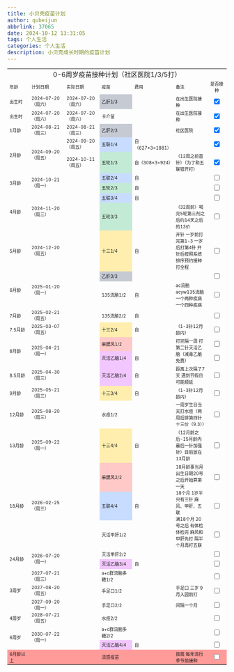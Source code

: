 ```yaml
---
title: 小贝壳疫苗计划
author: qubeijun
abbrlink: 37065
date: 2024-10-12 13:31:05
tags: 个人生活
categories: 个人生活
description: 小贝壳成长时期的疫苗计划
---
```


<html>

<head>
  <meta charset="utf-8" />
  <title>即时工具-excel2html</title>
</head>

<body>
  <table style="font-size:10px">
    <tr>
      <td align="center" colspan="7" id="sjs-B2"><span style="font-size:15px">0-6周岁疫苗接种计划（社区医院1/3/5打）</span></td>
    </tr>
    <tr>
      <td id="sjs-B3" width="10%"><span>年龄</span></td>
      <td id="sjs-C3" width="16%"><span>计划日期</span></td>
      <td id="sjs-D3" width="16%"><span>实际日期</span></td>
      <td id="sjs-E3" width="15%"><span>疫苗</span></td>
      <td id="sjs-F3" width="15%"><span>费用</span></td>
      <td id="sjs-G3"><span>备注</span></td>
      <td id="sjs-H3" align="center" width="9%"><span>是否接种</span></td>
    </tr>
    <tr>
      <td id="sjs-B4"><span>出生时</span></td>
      <td id="sjs-C4"><span>2024-07-20（周六）</span></td>
      <td id="sjs-D4"><span>2024-07-20（周六）</span></td>
      <td id="sjs-E4" bgcolor="#C6CAD3"><span>乙肝1/3</span></td>
      <td id="sjs-F4"><span></span></td>
      <td id="sjs-G4"><span>在出生医院接种</span></td>
      <td id="sjs-H4" align="center"><span><input type="checkbox" checked></span></td>
    </tr>
    <tr>
      <td id="sjs-B5"><span>出生时</span></td>
      <td id="sjs-C5"><span>2024-07-20（周六）</span></td>
      <td id="sjs-D5"><span>2024-07-20（周六）</span></td>
      <td id="sjs-E5"><span>卡介苗</span></td>
      <td id="sjs-F5"><span></span></td>
      <td id="sjs-G5"><span>在出生医院接种</span></td>
      <td id="sjs-H5" align="center"><span><input type="checkbox" checked></span></td>
    </tr>
    <tr>
      <td id="sjs-B6"><span>1月龄</span></td>
      <td id="sjs-C6"><span>2024-08-21（周三）</span></td>
      <td id="sjs-D6"><span>2024-08-21（周三）</span></td>
      <td id="sjs-E6" bgcolor="#C6CAD3"><span>乙肝2/3</span></td>
      <td id="sjs-F6"><span></span></td>
      <td id="sjs-G6"><span>社区医院</span></td>
      <td id="sjs-H6" align="center"><span><input type="checkbox" checked></span></td>
    </tr>
    <tr>
      <td rowspan="2" id="sjs-B7"><span>2月龄</span></td>
      <td rowspan="2" id="sjs-C7"><span>2024-09-20（周五）</span></td>
      <td id="sjs-D7"><span>2024-09-20（周五）</span></td>
      <td id="sjs-E7" bgcolor="#C8DCFF"><span>五联1/4</span></td>
      <td id="sjs-F7"><span>自（627*3=1881）</span></td>
      <td id="sjs-G7"><span></span></td>
      <td id="sjs-H7" align="center"><span><input type="checkbox" checked></span></td>
    </tr>
    <tr>
      <td id="sjs-D8"><span>2024-10-11（周五）</span></td>
      <td id="sjs-E8" bgcolor="#C3EAD5"><span>五轮1/3</span></td>
      <td id="sjs-F8"><span>自（308*3=924）</span></td>
      <td id="sjs-G8"><span>（12周之前首针）（为了和五联错开打）</span></td>
      <td id="sjs-H8" align="center"><span><input type="checkbox" checked></span></td>
    </tr>
    <tr>
      <td rowspan="2" id="sjs-B9"><span>3月龄</span></td>
      <td rowspan="2" id="sjs-C9"><span>2024-10-21（周一）</span></td>
      <td id="sjs-D9"><span></span></td>
      <td id="sjs-E9" bgcolor="#C8DCFF"><span>五联2/4</span></td>
      <td id="sjs-F9"><span>自</span></td>
      <td id="sjs-G9"><span></span></td>
      <td id="sjs-H9" align="center"><span><input type="checkbox"></span></td>
    </tr>
    <tr>
      <td id="sjs-D10"><span></span></td>
      <td id="sjs-E10" bgcolor="#C3EAD5"><span>五轮2/3</span></td>
      <td id="sjs-F10"><span>自</span></td>
      <td id="sjs-G10"><span></span></td>
      <td id="sjs-H10" align="center"><span><input type="checkbox"></span></td>
    </tr>
    <tr>
      <td rowspan="2" id="sjs-B11"><span>4月龄</span></td>
      <td rowspan="2" id="sjs-C11"><span>2024-11-20（周三）</span></td>
      <td id="sjs-D11"><span></span></td>
      <td id="sjs-E11" bgcolor="#C8DCFF"><span>五联3/4</span></td>
      <td id="sjs-F11"><span>自</span></td>
      <td id="sjs-G11"><span></span></td>
      <td id="sjs-H11" align="center"><span><input type="checkbox"></span></td>
    </tr>
    <tr>
      <td id="sjs-D12"><span></span></td>
      <td id="sjs-E12" bgcolor="#C3EAD5"><span>五轮3/3</span></td>
      <td id="sjs-F12"><span></span></td>
      <td id="sjs-G12"><span>（32周前）喝完5轮第三剂之后约14天之后的13价</span></td>
      <td id="sjs-H12" align="center"><span><input type="checkbox"></span></td>
    </tr>
    <tr>
      <td id="sjs-B13"><span>5月龄</span></td>
      <td id="sjs-C13"><span>2024-12-20（周五）</span></td>
      <td id="sjs-D13"><span></span></td>
      <td id="sjs-E13" bgcolor="#FFEEAE"><span>十三1/4</span></td>
      <td id="sjs-F13"><span>自</span></td>
      <td id="sjs-G13"><span>开针 一岁前打完第1-3 一岁后打第4针 开针后按照系统排序预约接种 打全程</span></td>
      <td id="sjs-H13" align="center"><span><input type="checkbox"></span></td>
    </tr>
    <tr>
      <td rowspan="2" id="sjs-B14"><span>6月龄</span></td>
      <td rowspan="2" id="sjs-C14"><span>2025-01-20（周一）</span></td>
      <td id="sjs-D14"><span></span></td>
      <td id="sjs-E14" bgcolor="#C6CAD3"><span>乙肝3/3</span></td>
      <td id="sjs-F14"><span></span></td>
      <td id="sjs-G14"><span></span></td>
      <td id="sjs-H14" align="center"><span><input type="checkbox"></span></td>
    </tr>
    <tr>
      <td id="sjs-D15"><span></span></td>
      <td id="sjs-E15"><span>135流脑1/2</span></td>
      <td id="sjs-F15"><span>自</span></td>
      <td id="sjs-G15"><span>ac流脑 acyw135流脑 一个两种疾病 一个四种疾病</span></td>
      <td id="sjs-H15" align="center"><span><input type="checkbox"></span></td>
    </tr>
    <tr>
      <td id="sjs-B16"><span>7月龄</span></td>
      <td id="sjs-C16"><span>2025-02-21（周五）</span></td>
      <td id="sjs-D16"><span></span></td>
      <td id="sjs-E16"><span>135流脑2/2</span></td>
      <td id="sjs-F16"><span>自</span></td>
      <td id="sjs-G16"><span></span></td>
      <td id="sjs-H16" align="center"><span><input type="checkbox"></span></td>
    </tr>
    <tr>
      <td id="sjs-B17"><span>7.5月龄</span></td>
      <td id="sjs-C17"><span>2025-03-07（周五）</span></td>
      <td id="sjs-D17"><span></span></td>
      <td id="sjs-E17" bgcolor="#FFEEAE"><span>十三2/4</span></td>
      <td id="sjs-F17"><span>自</span></td>
      <td id="sjs-G17"><span>（1-3针12月龄内）</span></td>
      <td id="sjs-H17" align="center"><span><input type="checkbox"></span></td>
    </tr>
    <tr>
      <td rowspan="2" id="sjs-B18"><span>8月龄</span></td>
      <td rowspan="2" id="sjs-C18"><span>2025-04-21（周一）</span></td>
      <td id="sjs-D18"><span></span></td>
      <td id="sjs-E18" bgcolor="#FFC9C7"><span>麻腮风1/2</span></td>
      <td id="sjs-F18"><span></span></td>
      <td rowspan="2" id="sjs-G18"><span>打完隔一周 打第二针灭活乙脑（减毒乙脑免费）</span></td>
      <td id="sjs-H18" align="center"><span><input type="checkbox"></span></td>
    </tr>
    <tr>
      <td id="sjs-D19"><span></span></td>
      <td id="sjs-E19" bgcolor="#F2C7FF"><span>灭活乙脑1/4</span></td>
      <td id="sjs-F19"><span>自</span></td>
      <td id="sjs-H19" align="center"><span><input type="checkbox"></span></td>
    </tr>
    <tr>
      <td id="sjs-B20"><span>8.5月龄</span></td>
      <td id="sjs-C20"><span>2025-04-30（周三）</span></td>
      <td id="sjs-D20"><span></span></td>
      <td id="sjs-E20" bgcolor="#F2C7FF"><span>灭活乙脑2/4</span></td>
      <td id="sjs-F20"><span>自</span></td>
      <td id="sjs-G20"><span>距离上次隔了7天 遇到节假日可能顺延</span></td>
      <td id="sjs-H20" align="center"><span><input type="checkbox"></span></td>
    </tr>
    <tr>
      <td id="sjs-B21"><span>9月龄</span></td>
      <td id="sjs-C21"><span>2025-05-21（周三）</span></td>
      <td id="sjs-D21"><span></span></td>
      <td id="sjs-E21" bgcolor="#FFEEAE"><span>十三3/4</span></td>
      <td id="sjs-F21"><span>自</span></td>
      <td id="sjs-G21"><span>（1-3针12月龄内）</span></td>
      <td id="sjs-H21" align="center"><span><input type="checkbox"></span></td>
    </tr>
    <tr>
      <td id="sjs-B22"><span>12月龄</span></td>
      <td id="sjs-C22"><span>2025-08-20（周三）</span></td>
      <td id="sjs-D22"><span></span></td>
      <td id="sjs-E22"><span>水痘1/2</span></td>
      <td id="sjs-F22"><span></span></td>
      <td id="sjs-G22"><span>一周岁生日当天打水痘（两周后排第四针十三价（9.3））</span></td>
      <td id="sjs-H22" align="center"><span><input type="checkbox"></span></td>
    </tr>
    <tr>
      <td id="sjs-B23"><span>13月龄</span></td>
      <td id="sjs-C23"><span>2025-09-22（周一）</span></td>
      <td id="sjs-D23"><span></span></td>
      <td id="sjs-E23" bgcolor="#FFEEAE"><span>十三4/4</span></td>
      <td id="sjs-F23"><span>自</span></td>
      <td id="sjs-G23"><span>（12月龄之后-15月龄内最后一针加强针）目前放在13月龄</span></td>
      <td id="sjs-H23" align="center"><span><input type="checkbox"></span></td>
    </tr>
    <tr>
      <td rowspan="3" id="sjs-B24"><span>18月龄</span></td>
      <td rowspan="3" id="sjs-C24"><span>2026-02-25（周三）</span></td>
      <td id="sjs-D24"><span></span></td>
      <td id="sjs-E24" bgcolor="#FFC9C7"><span>麻腮风2/2</span></td>
      <td id="sjs-F24"><span></span></td>
      <td rowspan="3" id="sjs-G24"><span>18月龄事当月出生日期20号之后开始算第一天<br />18个月 1岁半 只有三针
          麻风、甲肝、五联<br />满18个月 20号之后 有体检 体检完 麻风和甲肝先打 隔半个月再打五联</span></td>
      <td id="sjs-H24" align="center"><span><input type="checkbox"></span></td>
    </tr>
    <tr>
      <td id="sjs-D25"><span></span></td>
      <td id="sjs-E25" bgcolor="#C8DCFF"><span>五联4/4</span></td>
      <td id="sjs-F25"><span>自</span></td>
      <td id="sjs-H25" align="center"><span><input type="checkbox"></span></td>
    </tr>
    <tr>
      <td id="sjs-D26"><span></span></td>
      <td id="sjs-E26"><span>灭活甲肝1/2</span></td>
      <td id="sjs-F26"><span></span></td>
      <td id="sjs-H26" align="center"><span><input type="checkbox"></span></td>
    </tr>
    <tr>
      <td rowspan="2" id="sjs-B27"><span>24月龄</span></td>
      <td rowspan="2" id="sjs-C27"><span>2026-07-20（周一）</span></td>
      <td id="sjs-D27"><span></span></td>
      <td id="sjs-E27"><span>灭活甲肝2/2</span></td>
      <td id="sjs-F27"><span></span></td>
      <td id="sjs-G27"><span></span></td>
      <td id="sjs-H27" align="center"><span><input type="checkbox"></span></td>
    </tr>
    <tr>
      <td id="sjs-D28"><span></span></td>
      <td id="sjs-E28" bgcolor="#F2C7FF"><span>灭活乙脑3/4</span></td>
      <td id="sjs-F28"><span>自</span></td>
      <td id="sjs-G28"><span></span></td>
      <td id="sjs-H28" align="center"><span><input type="checkbox"></span></td>
    </tr>
    <tr>
      <td rowspan="3" id="sjs-B29"><span>3周岁</span></td>
      <td id="sjs-C29"><span>2027-07-21（周三）</span></td>
      <td id="sjs-D29"><span></span></td>
      <td id="sjs-E29"><span>a+c群流脑多糖1/2</span></td>
      <td id="sjs-F29"><span></span></td>
      <td id="sjs-G29"><span></span></td>
      <td id="sjs-H29" align="center"><span><input type="checkbox"></span></td>
    </tr>
    <tr>
      <td id="sjs-C30"><span>2027-08-20（周五）</span></td>
      <td id="sjs-D30"><span></span></td>
      <td id="sjs-E30"><span>手足口1/2</span></td>
      <td id="sjs-F30"><span></span></td>
      <td id="sjs-G30"><span>手足口 三岁 9月入园前打</span></td>
      <td id="sjs-H30" align="center"><span><input type="checkbox"></span></td>
    </tr>
    <tr>
      <td id="sjs-C31"><span>2027-09-20（周一）</span></td>
      <td id="sjs-D31"><span></span></td>
      <td id="sjs-E31"><span>手足口2/2</span></td>
      <td id="sjs-F31"><span></span></td>
      <td id="sjs-G31"><span>间隔一个月</span></td>
      <td id="sjs-H31" align="center"><span><input type="checkbox"></span></td>
    </tr>
    <tr>
      <td id="sjs-B32"><span>4周岁</span></td>
      <td id="sjs-C32"><span>2028-07-21（周五）</span></td>
      <td id="sjs-D32"><span></span></td>
      <td id="sjs-E32"><span>水痘2/2</span></td>
      <td id="sjs-F32"><span></span></td>
      <td id="sjs-G32"><span></span></td>
      <td id="sjs-H32" align="center"><span><input type="checkbox"></span></td>
    </tr>
    <tr>
      <td rowspan="2" id="sjs-B33"><span>6周岁</span></td>
      <td rowspan="2" id="sjs-C33"><span>2030-07-22（周一）</span></td>
      <td id="sjs-D33"><span></span></td>
      <td id="sjs-E33"><span>a+c群流脑多糖2/2</span></td>
      <td id="sjs-F33"><span></span></td>
      <td id="sjs-G33"><span></span></td>
      <td id="sjs-H33" align="center"><span><input type="checkbox"></span></td>
    </tr>
    <tr>
      <td id="sjs-D34"><span></span></td>
      <td id="sjs-E34" bgcolor="#F2C7FF"><span>灭活乙脑4/4</span></td>
      <td id="sjs-F34"><span>自</span></td>
      <td id="sjs-G34"><span></span></td>
      <td id="sjs-H34" align="center"><span><input type="checkbox"></span></td>
    </tr>
    <tr bgcolor="#FF9B99">
      <td id="sjs-B35"><span>6月龄以上</span></td>
      <td id="sjs-C35"><span></span></td>
      <td id="sjs-D35"><span></span></td>
      <td id="sjs-E35"><span>流感疫苗</span></td>
      <td id="sjs-F35"><span></span></td>
      <td id="sjs-G35"><span>按需 每年流行季节前接种</span></td>
      <td id="sjs-H35" align="center"><span><input type="checkbox"></span></td>
    </tr>
  </table>
</body>

</html>